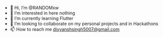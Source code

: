 - 👋 Hi, I’m @RANDOMxw
- 👀 I’m interested in here nothing 
- 🌱 I’m currently learning Flutter
- 💞️ I’m looking to collaborate on my personal projects and in Hackathons
- 📫 How to reach me divyanshsingh5007@gmail.com

<!---
RANDOMxw/RANDOMxw is a ✨ special ✨ repository because its `README.md` (this file) appears on your GitHub profile.
You can click the Preview link to take a look at your changes.
--->
